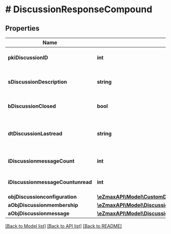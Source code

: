 # # DiscussionResponseCompound

## Properties

Name | Type | Description | Notes
------------ | ------------- | ------------- | -------------
**pkiDiscussionID** | **int** | The unique ID of the Discussion |
**sDiscussionDescription** | **string** | The description of the Discussion |
**bDiscussionClosed** | **bool** | Whether if it&#39;s an closed |
**dtDiscussionLastread** | **string** | The date the Discussion was last read | [optional]
**iDiscussionmessageCount** | **int** | The count of Attachment. |
**iDiscussionmessageCountunread** | **int** | The count of Attachment. |
**objDiscussionconfiguration** | [**\eZmaxAPI\Model\CustomDiscussionconfigurationResponse**](CustomDiscussionconfigurationResponse.md) |  | [optional]
**aObjDiscussionmembership** | [**\eZmaxAPI\Model\DiscussionmembershipResponseCompound[]**](DiscussionmembershipResponseCompound.md) |  |
**aObjDiscussionmessage** | [**\eZmaxAPI\Model\DiscussionmessageResponseCompound[]**](DiscussionmessageResponseCompound.md) |  |

[[Back to Model list]](../../README.md#models) [[Back to API list]](../../README.md#endpoints) [[Back to README]](../../README.md)
